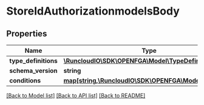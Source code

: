 # StoreIdAuthorizationmodelsBody

## Properties
Name | Type | Description | Notes
------------ | ------------- | ------------- | -------------
**type_definitions** | [**\RuncloudIO\SDK\OPENFGA\Model\TypeDefinition[]**](TypeDefinition.md) |  | 
**schema_version** | **string** |  | 
**conditions** | [**map[string,\RuncloudIO\SDK\OPENFGA\Model\Condition]**](Condition.md) |  | [optional] 

[[Back to Model list]](../../README.md#documentation-for-models) [[Back to API list]](../../README.md#documentation-for-api-endpoints) [[Back to README]](../../README.md)

